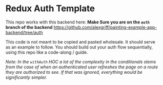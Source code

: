 # Redux Auth Template

This repo works with this backend here:
**Make Sure you are on the `auth` branch of the backend**
https://github.com/alexgriff/painting-example-app-backend/tree/auth

This code is not meant to be copied and pasted wholesale. It should serve as an example to follow. You should build out your auth flow sequentially, using this repo like a code-along / guide.

_Note: In the `withAuth` HOC a lot of the complexity in the conditionals stems from the case of when an authenticated user refreshes the page on a route they are authorized to see. If that was ignored, everything would be significantly simpler._
